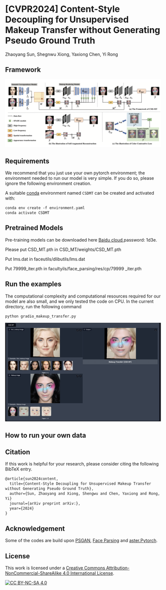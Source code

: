 # [CVPR2024] Content-Style Decoupling for Unsupervised Makeup Transfer without Generating Pseudo Ground Truth

Zhaoyang Sun, Shegnwu Xiong, Yaxiong Chen, Yi Rong


## Framework

![Image text](./asset/network.jpg)

## Requirements

We recommend that you just use your own pytorch environment; the environment needed to run our model is very simple. If you do so, please ignore the following environment creation.

A suitable [conda](https://conda.io/) environment named `CSDMT` can be created
and activated with:

```
conda env create -f environment.yaml
conda activate CSDMT
```

## Pretrained Models
Pre-training models can be downloaded here [Baidu cloud](https://pan.baidu.com/s/1C7K4xk5W0X65yUQh41AmfQ),password: 1d3e.

Please put CSD_MT.pth in CSD_MT/weights/CSD_MT.pth

Put lms.dat in faceutils/dlibutils/lms.dat

Put 79999_iter.pth in facultyils/face_parsing/res/cp/79999 _iter.pth


## Run the examples

The computational complexity and computational resources required for our model are also small, and we only tested the code on CPU.
In the current directory, run the following command

```
python gradio_makeup_transfer.py
```
![Image text](./asset/result.jpg)

## How to run your own data

## Citation

If this work is helpful for your research, please consider citing the following BibTeX entry.

```text
@article{sun2024content,
  title={Content-Style Decoupling for Unsupervised Makeup Transfer without Generating Pseudo Ground Truth},
  author={Sun, Zhaoyang and Xiong, Shengwu and Chen, Yaxiong and Rong, Yi}
  journal={arXiv preprint arXiv:},
  year={2024}
}
```

## Acknowledgement

Some of the codes are build upon [PSGAN](https://github.com/wtjiang98/PSGAN), [Face Parsing](https://github.com/zllrunning/face-parsing.PyTorch) and [aster.Pytorch](https://github.com/ayumiymk/aster.pytorch).

## License

This work is licensed under a
[Creative Commons Attribution-NonCommercial-ShareAlike 4.0 International License][cc-by-nc-sa].

[![CC BY-NC-SA 4.0][cc-by-nc-sa-image]][cc-by-nc-sa]

[cc-by-nc-sa]: http://creativecommons.org/licenses/by-nc-sa/4.0/
[cc-by-nc-sa-image]: https://licensebuttons.net/l/by-nc-sa/4.0/88x31.png
[cc-by-nc-sa-shield]: https://img.shields.io/badge/License-CC%20BY--NC--SA%204.0-lightgrey.svg